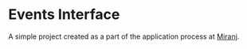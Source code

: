# Events Interface
A simple project created as a part of the application process at [Miranj](https://miranj.in).
